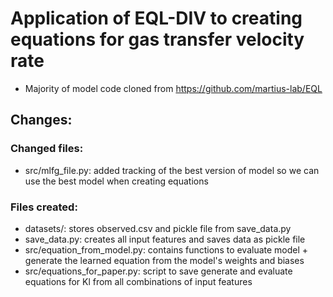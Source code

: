 # Application of EQL-DIV to creating equations for gas transfer velocity rate

- Majority of model code cloned from https://github.com/martius-lab/EQL

## Changes:

### Changed files:
- src/mlfg_file.py: added tracking of the best version of model so we can use the best model when creating equations

### Files created:
- datasets/: stores observed.csv and pickle file from save_data.py
- save_data.py: creates all input features and saves data as pickle file
- src/equation_from_model.py: contains functions to evaluate model + generate the learned equation from the model's weights and biases
- src/equations_for_paper.py: script to save generate and evaluate equations for Kl from all combinations of input features


